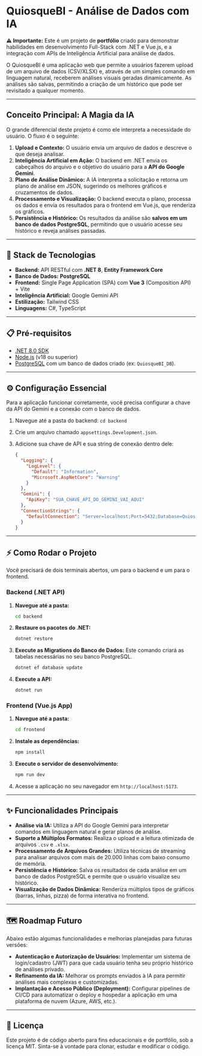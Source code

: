 # QuiosqueBI - Análise de Dados com IA

**⚠️ Importante:** Este é um projeto de **portfólio** criado para demonstrar habilidades em desenvolvimento Full-Stack com .NET e Vue.js, e a integração com APIs de Inteligência Artificial para análise de dados.

O QuiosqueBI é uma aplicação web que permite a usuários fazerem upload de um arquivo de dados (CSV/XLSX) e, através de um simples comando em linguagem natural, receberem análises visuais geradas dinamicamente. As análises são salvas, permitindo a criação de um histórico que pode ser revisitado a qualquer momento.

---

## Conceito Principal: A Magia da IA

O grande diferencial deste projeto é como ele interpreta a necessidade do usuário. O fluxo é o seguinte:

1.  **Upload e Contexto:** O usuário envia um arquivo de dados e descreve o que deseja analisar.
2.  **Inteligência Artificial em Ação:** O backend em .NET envia os cabeçalhos do arquivo e o objetivo do usuário para a **API do Google Gemini**.
3.  **Plano de Análise Dinâmico:** A IA interpreta a solicitação e retorna um plano de análise em JSON, sugerindo os melhores gráficos e cruzamentos de dados.
4.  **Processamento e Visualização:** O backend executa o plano, processa os dados e envia os resultados para o frontend em Vue.js, que renderiza os gráficos.
5.  **Persistência e Histórico:** Os resultados da análise são **salvos em um banco de dados PostgreSQL**, permitindo que o usuário acesse seu histórico e reveja análises passadas.

---

## 🚀 Stack de Tecnologias

* **Backend:** API RESTful com **.NET 8**, **Entity Framework Core**
* **Banco de Dados:** **PostgreSQL**
* **Frontend:** Single Page Application (SPA) com **Vue 3** (Composition API) + Vite
* **Inteligência Artificial:** Google Gemini API
* **Estilização:** Tailwind CSS
* **Linguagens:** C#, TypeScript

---

## 📋 Pré-requisitos

* [.NET 8.0 SDK](https://dotnet.microsoft.com/download)
* [Node.js](https://nodejs.org/) (v18 ou superior)
* [PostgreSQL](https://www.postgresql.org/download/) com um banco de dados criado (ex: `QuiosqueBI_DB`).

---

## ⚙️ Configuração Essencial

Para a aplicação funcionar corretamente, você precisa configurar a chave da API do Gemini e a conexão com o banco de dados.

1.  Navegue até a pasta do backend: `cd backend`
2.  Crie um arquivo chamado `appsettings.Development.json`.
3.  Adicione sua chave de API e sua string de conexão dentro dele:

    ```json
    {
      "Logging": {
        "LogLevel": {
          "Default": "Information",
          "Microsoft.AspNetCore": "Warning"
        }
      },
      "Gemini": {
        "ApiKey": "SUA_CHAVE_API_DO_GEMINI_VAI_AQUI"
      },
      "ConnectionStrings": {
        "DefaultConnection": "Server=localhost;Port=5432;Database=QuiosqueBI_DB;User Id=postgres;Password=SUA_SENHA_DO_POSTGRES;"
      }
    }
    ```

---

## ⚡ Como Rodar o Projeto

Você precisará de dois terminais abertos, um para o backend e um para o frontend.

### Backend (.NET API)

1.  **Navegue até a pasta:**
    ```sh
    cd backend
    ```
2.  **Restaure os pacotes do .NET:**
    ```sh
    dotnet restore
    ```
3.  **Execute as Migrations do Banco de Dados:** Este comando criará as tabelas necessárias no seu banco PostgreSQL.
    ```sh
    dotnet ef database update
    ```
4.  **Execute a API:**
    ```sh
    dotnet run
    ```

### Frontend (Vue.js App)

1.  **Navegue até a pasta:**
    ```sh
    cd frontend
    ```
2.  **Instale as dependências:**
    ```sh
    npm install
    ```
3.  **Execute o servidor de desenvolvimento:**
    ```sh
    npm run dev
    ```
4.  Acesse a aplicação no seu navegador em `http://localhost:5173`.

---

## ✨ Funcionalidades Principais

* **Análise via IA:** Utiliza a API do Google Gemini para interpretar comandos em linguagem natural e gerar planos de análise.
* **Suporte a Múltiplos Formatos:** Realiza o upload e a leitura otimizada de arquivos `.csv` e `.xlsx`.
* **Processamento de Arquivos Grandes:** Utiliza técnicas de streaming para analisar arquivos com mais de 20.000 linhas com baixo consumo de memória.
* **Persistência e Histórico:** Salva os resultados de cada análise em um banco de dados PostgreSQL e permite que o usuário visualize seu histórico.
* **Visualização de Dados Dinâmica:** Renderiza múltiplos tipos de gráficos (barras, linhas, pizza) de forma interativa no frontend.

---

## 🗺️ Roadmap Futuro

Abaixo estão algumas funcionalidades e melhorias planejadas para futuras versões:

* **Autenticação e Autorização de Usuários:** Implementar um sistema de login/cadastro (JWT) para que cada usuário tenha seu próprio histórico de análises privado.
* **Refinamento da IA:** Melhorar os prompts enviados à IA para permitir análises mais complexas e customizadas.
* **Implantação e Acesso Público (Deployment):** Configurar pipelines de CI/CD para automatizar o deploy e hospedar a aplicação em uma plataforma de nuvem (Azure, AWS, etc.).

---

## 📜 Licença

Este projeto é de código aberto para fins educacionais e de portfólio, sob a licença MIT. Sinta-se à vontade para clonar, estudar e modificar o código.